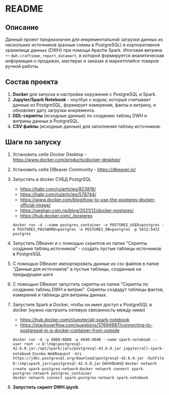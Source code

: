 # README

## Описание

Данный проект предназначен для инкрементальной загрузки данных из нескольких источников (разные схемы в PostgreSQL) в корпоративное хранилище данных (DWH) при помощи Apache Spark. Итоговая витрина — `dwh.craftsman_report_datamart`, в которой формируется аналитическая информация о продажах, мастерах и заказах в маркетплейсе товаров ручной работы.

## Состав проекта

1. **Docker** для запуска и настройки окружения с PostgreSQL и Spark.  
2. **Jupyter/Spark Notebook** - ноутбук с кодом, который считывает данные из PostgreSQL, формирует измерения, факты и витрину, и обновляет дату загрузки инкремента.  
3. **DDL-скрипты** (исходные данные) по созданию таблиц DWH и витрины данных в PostgreSQL.  
4. **CSV файлы** (исходные данные) для заполнения таблиц-источников.


## Шаги по запуску
1. Установить себе Docker Desktop - https://www.docker.com/products/docker-desktop/ 
2. Установить себе DBeaver Community - https://dbeaver.io/
3. Запустить в docker СУБД PostgrSQL
   - https://habr.com/ru/articles/823816/
   - https://habr.com/ru/articles/578744/
   - https://www.docker.com/blog/how-to-use-the-postgres-docker-official-image/
   - https://geshan.com.np/blog/2021/12/docker-postgres/
   - https://hub.docker.com/_/postgres
  
   `docker run -d --name postgres_container -e POSTGRES_USER=postgres -e POSTGRES_PASSWORD=postgres -e POSTGRES_DB=postgres -p 5432:5432 postgres`
      
5. Запустить DBeaver и с помощью скриптов из папки "Cкрипты создания таблиц источников" - создать пустые таблицы источников в PostgreSQL
6. С помощью DBeaver импортировать данные из csv файлов в папке "Данные для источников" в пустые таблицы, созданные на предыдущем шаге
7. С помощью DBeaver запустить скрипты из папки "Скрипты по созданию таблиц DWH и витрин". Скрипты создадут таблицы фактов, измерений и таблицы для витрины данных.
8. Запустите Spark в Docker, чтобы он имел доступ к PostgreSQL в docker (нужно настроить сетевую связанность между ними)
   - https://hub.docker.com/r/jupyter/all-spark-notebook
   - https://stackoverflow.com/questions/37694987/connecting-to-postgresql-in-a-docker-container-from-outside

    `docker run -d -p 8888:8888 -p 4040:4040 --name spark-notebook --user root -v D:\tmp\postgresql-42.6.0.jar:/opt/spark/jars/postgresql-42.6.0.jar jupyter/all-spark-notebook`
    `Invoke-WebRequest -Uri https://jdbc.postgresql.org/download/postgresql-42.6.0.jar -OutFile D:\tmp\spark_jars\postgresql-42.6.0.jar` (windows)
    `docker network create spark-postgres-network`
    `docker network connect spark-postgres-network postgres_container`      
    `docker network connect spark-postgres-network spark-notebook`
   
9. **Запустить скрипт DWH.ipynb**

